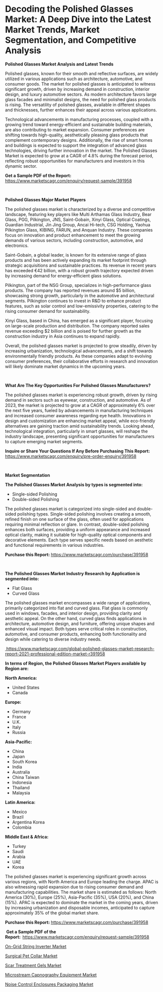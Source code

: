 <p><h1>Decoding the Polished Glasses Market: A Deep Dive into the Latest Market Trends, Market Segmentation, and Competitive Analysis</h1></p><p><strong>Polished Glasses Market Analysis and Latest Trends</strong></p>
<p><p>Polished glasses, known for their smooth and reflective surfaces, are widely utilized in various applications such as architecture, automotive, and consumer goods. The market for polished glasses is anticipated to witness significant growth, driven by increasing demand in construction, interior design, and luxury automotive sectors. As modern architecture favors large glass facades and minimalist designs, the need for polished glass products is rising. The versatility of polished glasses, available in different shapes and thicknesses, further enhances their appeal across various applications. </p><p>Technological advancements in manufacturing processes, coupled with a growing trend toward energy-efficient and sustainable building materials, are also contributing to market expansion. Consumer preferences are shifting towards high-quality, aesthetically pleasing glass products that complement contemporary designs. Additionally, the rise of smart homes and buildings is expected to support the integration of advanced glass technologies, driving further innovation in the market. The Polished Glasses Market is expected to grow at a CAGR of 4.8% during the forecast period, reflecting robust opportunities for manufacturers and investors in this dynamic sector.</p></p>
<p><strong>Get a Sample PDF of the Report:&nbsp;</strong> <a href="https://www.marketscagr.com/enquiry/request-sample/391958?utm_campaign=1801&utm_medium=2&utm_source=Github&utm_content=ia&utm_term=26102024&utm_id=polished-glasses">https://www.marketscagr.com/enquiry/request-sample/391958</a></p>
<p>&nbsp;</p>
<p><strong>Polished Glasses Major Market Players</strong></p>
<p><p>The polished glasses market is characterized by a diverse and competitive landscape, featuring key players like Multi Arthamas Glass Industry, Bear Glass, PGG, Pilkington, JNS, Saint-Gobain, Xinyi Glass, Optical Coatings, Guardian Industrial, Jin Jing Group, Ancai Hi-tech, CSG Holding, Yaohua Pilkington Glass, KIBING, FARUN, and Anquan Industry. These companies focus on innovation and product enhancement to meet the growing demands of various sectors, including construction, automotive, and electronics.</p><p>Saint-Gobain, a global leader, is known for its extensive range of glass products and has been actively expanding its market footprint through strategic acquisitions and sustainable practices. Its revenue in recent years has exceeded €42 billion, with a robust growth trajectory expected driven by increasing demand for energy-efficient glass solutions.</p><p>Pilkington, part of the NSG Group, specializes in high-performance glass products. The company has reported revenues around $5 billion, showcasing strong growth, particularly in the automotive and architectural segments. Pilkington continues to invest in R&D to enhance product features, such as solar control and low-emissivity properties, catering to the rising consumer demand for sustainability.</p><p>Xinyi Glass, based in China, has emerged as a significant player, focusing on large-scale production and distribution. The company reported sales revenue exceeding $2 billion and is poised for further growth as the construction industry in Asia continues to expand rapidly.</p><p>Overall, the polished glasses market is projected to grow steadily, driven by increasing urbanization, technological advancements, and a shift towards environmentally friendly products. As these companies adapt to evolving consumer preferences, their collaborative efforts in research and innovation will likely dominate market dynamics in the upcoming years.</p></p>
<p>&nbsp;</p>
<p><strong>What Are The Key Opportunities For Polished Glasses Manufacturers?</strong></p>
<p><p>The polished glasses market is experiencing robust growth, driven by rising demand in sectors such as eyewear, construction, and automotive. As of 2023, the market is projected to grow at a CAGR of approximately 6% over the next five years, fueled by advancements in manufacturing techniques and increased consumer awareness regarding eye health. Innovations in design and customization are enhancing market appeal, while eco-friendly alternatives are gaining traction amid sustainability trends. Looking ahead, technological integration, particularly in smart glasses, will reshape the industry landscape, presenting significant opportunities for manufacturers to capture emerging market segments.</p></p>
<p><strong>Inquire or Share Your Questions If Any Before Purchasing This Report:</strong> <a href="https://www.marketscagr.com/enquiry/pre-order-enquiry/391958?utm_campaign=1801&utm_medium=2&utm_source=Github&utm_content=ia&utm_term=26102024&utm_id=polished-glasses">https://www.marketscagr.com/enquiry/pre-order-enquiry/391958</a></p>
<p>&nbsp;</p>
<p><strong>Market Segmentation</strong></p>
<p><strong>The Polished Glasses Market Analysis by types is segmented into:</strong></p>
<p><ul><li>Single-sided Polishing</li><li>Double-sided Polishing</li></ul></p>
<p><p>The polished glasses market is categorized into single-sided and double-sided polishing types. Single-sided polishing involves creating a smooth, refined finish on one surface of the glass, often used for applications requiring minimal reflection or glare. In contrast, double-sided polishing enhances both surfaces, providing a uniform appearance and increased optical clarity, making it suitable for high-quality optical components and decorative elements. Each type serves specific needs based on aesthetic and functional requirements in various industries.</p></p>
<p><strong>Purchase this Report:&nbsp;</strong><a href="https://www.marketscagr.com/purchase/391958?utm_campaign=1801&utm_medium=2&utm_source=Github&utm_content=ia&utm_term=26102024&utm_id=polished-glasses">https://www.marketscagr.com/purchase/391958</a></p>
<p>&nbsp;</p>
<p><strong>The Polished Glasses Market Industry Research by Application is segmented into:</strong></p>
<p><ul><li>Flat Glass</li><li>Curved Glass</li></ul></p>
<p><p>The polished glasses market encompasses a wide range of applications, primarily categorized into flat and curved glass. Flat glass is commonly used in windows, facades, and interior design, providing clarity and aesthetic appeal. On the other hand, curved glass finds applications in architecture, automotive design, and furniture, offering unique shapes and enhanced visual impact. Both types serve critical roles in construction, automotive, and consumer products, enhancing both functionality and design while catering to diverse industry needs.</p></p>
<p><a href="https://www.marketscagr.com/global-polished-glasses-market-research-report-2021-professional-edition-market-r391958?utm_campaign=1801&utm_medium=2&utm_source=Github&utm_content=ia&utm_term=26102024&utm_id=polished-glasses">&nbsp;https://www.marketscagr.com/global-polished-glasses-market-research-report-2021-professional-edition-market-r391958</a></p>
<p><strong>In terms of Region, the Polished Glasses Market Players available by Region are:</strong></p>
<p>
    <p> <strong> North America: </strong>
        <ul>
            <li>United States</li>
            <li>Canada</li>
        </ul>
        </p> 
    <p> <strong> Europe: </strong>
        <ul>
            <li>Germany</li>
            <li>France</li>
            <li>U.K.</li>
            <li>Italy</li>
            <li>Russia</li>
        </ul>
        </p> 
    <p> <strong> Asia-Pacific: </strong>
        <ul>
            <li>China</li>
            <li>Japan</li>
            <li>South Korea</li>
            <li>India</li>
            <li>Australia</li>
            <li>China Taiwan</li>
            <li>Indonesia</li>
            <li>Thailand</li>
            <li>Malaysia</li>
        </ul>
        </p> 
    <p> <strong> Latin America: </strong>
        <ul>
            <li>Mexico</li>
            <li>Brazil</li>
            <li>Argentina Korea</li>
            <li>Colombia</li>
        </ul>
        </p> 
    <p> <strong> Middle East & Africa: </strong>
        <ul>
            <li>Turkey</li>
            <li>Saudi</li>
            <li>Arabia</li>
            <li>UAE</li>
            <li>Korea</li>
        </ul>
    </p>
    </p>
<p><p>The polished glasses market is experiencing significant growth across various regions, with North America and Europe leading the charge. APAC is also witnessing rapid expansion due to rising consumer demand and manufacturing capabilities. The market share is estimated as follows: North America (30%), Europe (25%), Asia-Pacific (35%), USA (20%), and China (15%). APAC is expected to dominate the market in the coming years, driven by increasing urbanization and disposable incomes, anticipated to capture approximately 35% of the global market share.</p></p>
<p><strong>Purchase this Report: </strong><a href="https://www.marketscagr.com/purchase/391958?utm_campaign=1801&utm_medium=2&utm_source=Github&utm_content=ia&utm_term=26102024&utm_id=polished-glasses">https://www.marketscagr.com/purchase/391958</a></p>
<p>&nbsp;<strong>Get a Sample PDF of the Report:&nbsp;&nbsp;</strong><a href="https://www.marketscagr.com/enquiry/request-sample/391958?utm_campaign=1801&utm_medium=2&utm_source=Github&utm_content=ia&utm_term=26102024&utm_id=polished-glasses">https://www.marketscagr.com/enquiry/request-sample/391958</a></p>
<p><strong></strong></p>
<p><p><a href="https://www.linkedin.com/pulse/on-grid-string-inverter-market-global-regional-analysis-2024-kg2vf?utm_campaign=1801&utm_medium=2&utm_source=Github&utm_content=ia&utm_term=26102024&utm_id=polished-glasses">On-Grid String Inverter Market</a></p><p><a href="https://www.linkedin.com/pulse/in-depth-surgical-pet-collar-market-review-size-share-54cagr-qixjf?utm_campaign=1801&utm_medium=2&utm_source=Github&utm_content=ia&utm_term=26102024&utm_id=polished-glasses">Surgical Pet Collar Market</a></p><p><a href="https://www.linkedin.com/pulse/competitive-intelligence-scar-treatment-gels-market-key-players-yvrtf?utm_campaign=1801&utm_medium=2&utm_source=Github&utm_content=ia&utm_term=26102024&utm_id=polished-glasses">Scar Treatment Gels Market</a></p><p><a href="https://www.linkedin.com/pulse/microstream-capnography-equipment-market-investigation-industry-ldinf?utm_campaign=1801&utm_medium=2&utm_source=Github&utm_content=ia&utm_term=26102024&utm_id=polished-glasses">Microstream Capnography Equipment Market</a></p><p><a href="https://github.com/DRIVERKAPAUL/Market-Research-Report-List-1/blob/main/noise-control-enclosures-packaging-market.md?utm_campaign=1801&utm_medium=2&utm_source=Github&utm_content=ia&utm_term=26102024&utm_id=polished-glasses">Noise Control Enclosures Packaging Market</a></p></p>